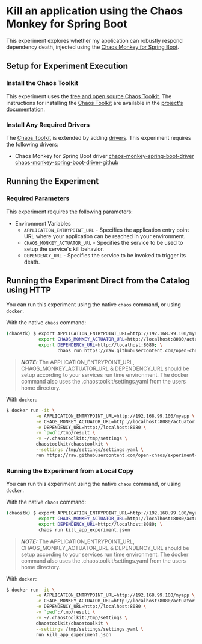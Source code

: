 # Kill an application using the Chaos Monkey for Spring Boot

This experiment explores whether my application can robustly respond dependency death, injected
using the [Chaos Monkey for Spring Boot][chaosmonkey].

[chaosmonkey]: https://codecentric.github.io/chaos-monkey-spring-boot/

## Setup for Experiment Execution

### Install the Chaos Toolkit

This experiment uses the [free and open source Chaos Toolkit][chaostoolkit]. The instructions for installing the [Chaos Toolkit][chaostoolkit] are available in the [project's documentation][docs].

[chaostoolkit]: https://chaostoolkit.org/
[docs]: https://docs.chaostoolkit.org

### Install Any Required Drivers

The [Chaos Toolkit][chaostoolkit] is extended by adding [drivers]. This experiment requires the following drivers:

* Chaos Monkey for Spring Boot driver [chaos-monkey-spring-boot-driver] [chaos-monkey-spring-boot-driver-github]

[drivers]: https://docs.chaostoolkit.org/drivers/overview/
[chaos-monkey-spring-boot-driver]: https://docs.chaostoolkit.org/drivers/spring/
[chaos-monkey-spring-boot-driver-github]: https://github.com/chaostoolkit-incubator/chaostoolkit-spring

## Running the Experiment

### Required Parameters

This experiment requires the following parameters:

* Environment Variables
  * `APPLICATION_ENTRYPOINT_URL` - Specifies the application entry point URL where your application can be reached in your environment.
  *  `CHAOS_MONKEY_ACTUATOR_URL` - Specifies the service to be used to setup the service's kill behavior.
  *  `DEPENDENCY_URL` - Specifies the service to be invoked to trigger its death.

## Running the Experiment Direct from the Catalog using HTTP

You can run this experiment using the native `chaos` command, or using
`docker`.

With the native `chaos` command:

```bash
(chaostk) $ export APPLICATION_ENTRYPOINT_URL=http://192.168.99.100/myapp; \
            export CHAOS_MONKEY_ACTUATOR_URL=http://localhost:8080/actuator; \
            export DEPENDENCY_URL=http://localhost:8080; \
                   chaos run https://raw.githubusercontent.com/open-chaos/experiment-catalog/master/spring_boot/kill_app/kill_app_experiment.json
```

> ***NOTE:*** The APPLICATION_ENTRYPOINT_URL, CHAOS_MONKEY_ACTUATOR_URL & DEPENDENCY_URL should be setup according to your services run time environment. The docker command also uses the .chaostoolkit/settings.yaml from the users home directory.

With `docker`:

```bash
$ docker run -it \
           -e APPLICATION_ENTRYPOINT_URL=http://192.168.99.100/myapp \
           -e CHAOS_MONKEY_ACTUATOR_URL=http://localhost:8080/actuator \
           -e DEPENDENCY_URL=http://localhost:8080 \
           -v `pwd`:/tmp/result \
           -v ~/.chaostoolkit:/tmp/settings \
           chaostoolkit/chaostoolkit \
           --settings /tmp/settings/settings.yaml \
           run https://raw.githubusercontent.com/open-chaos/experiment-catalog/master/spring_boot/kill_app/kill_app_experiment.json
```


### Running the Experiment from a Local Copy

You can run this experiment using the native `chaos` command, or using
`docker`.

With the native `chaos` command:

```bash
(chaostk) $ export APPLICATION_ENTRYPOINT_URL=http://192.168.99.100/myapp; \
            export CHAOS_MONKEY_ACTUATOR_URL=http://localhost:8080/actuator; \
            export DEPENDENCY_URL=http://localhost:8080; \
            chaos run kill_app_experiment.json
```

> ***NOTE:*** The APPLICATION_ENTRYPOINT_URL, CHAOS_MONKEY_ACTUATOR_URL & DEPENDENCY_URL should be setup according to your services run time environment. The docker command also uses the .chaostoolkit/settings.yaml from the users home directory.

With `docker`:

```bash
$ docker run -it \
           -e APPLICATION_ENTRYPOINT_URL=http://192.168.99.100/myapp \
           -e CHAOS_MONKEY_ACTUATOR_URL=http://localhost:8080/actuator \
           -e DEPENDENCY_URL=http://localhost:8080 \
           -v `pwd`:/tmp/result \
           -v ~/.chaostoolkit:/tmp/settings \
           chaostoolkit/chaostoolkit \
           --settings /tmp/settings/settings.yaml \
           run kill_app_experiment.json
```
